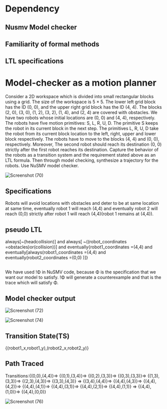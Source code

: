 # Dependency 
## Nusmv Model checker
## Familiarity of formal methods
## LTL specifications
# Model-checker as a motion planner 

Consider a 2D workspace which is divided into small rectangular blocks using a grid. The size of the
workspace is 5 × 5. The lower left grid block has the ID (0, 0), and the upper right grid block has the ID (4, 4).
The blocks (2, 0), (3, 0), (1, 2), (3, 2), (1, 4), and (2, 4) are covered with obstacles. We have two robots whose
initial locations are (0, 0) and (4, 4), respectively. The robots have five motion primitives: S, L, R, U, D. The
primitive S keeps the robot in its current block in the next step. The primitives L, R, U, D take the robot from
its current block location to the left, right, upper and lower block respectively. The robots have to move to
the blocks (4, 4) and (0, 0), respectively. Moreover, The second robot should reach its destination (0, 0) strictly
after the first robot reaches its destination. Capture the behavior of the robots as a transition system and the
requirement stated above as an LTL formula. Then through model checking, synthesize a trajectory for the
robots. Use NuSMV model checker.

![Screenshot (70)](https://user-images.githubusercontent.com/87232965/144746050-e809af4e-cfa8-42fc-ae12-d75977171500.png)

## Specifications 
Robots will avoid locations with obstacles and deter to be at same location at same time,
eventually robot 1 will reach (4,4) and eventually robot 2 will reach (0,0) strictly after robot 1
will reach (4,4)(robot 1 remains at (4,4)).

## pseudo LTL 
always[~(headcollision)]  and  always[ ~((robot_coordinates =obstacles)or(collision))]
and   eventually{robot1_coordinates =(4,4) and eventually[always(robot1_coordinates =(4,4) and
eventually(robot2_coordinates =(0,0) )]}

## 
We have used !Φ in NuSMV code, because Φ is the specification that we want our model to satisfy.
!Φ will generate a counterexample and that is the trace which will satisfy Φ.

## Model checker output



![Screenshot (72)](https://user-images.githubusercontent.com/87232965/144746704-4cedf590-abb7-4c5c-b7e6-72c43dba7bd7.png)

![Screenshot (74)](https://user-images.githubusercontent.com/87232965/144746813-268ff440-b7c1-4f5f-967a-31a5a324020d.png)

## Transition State(TS) 

{(robot1_x,robot1_y),(robot2_x,robot2_y)}
## Path Traced

Transitions:{(0,0),(4,4)}=> {(0,1),(3,4)}=> {(0,2),(3,3)}=> {(0,3),(3,3)}=> {(1,3),(3,3)}=> {(2,3),(4,3)}=> {(3,3),(4,3)}
=> {(3,4),(4,4)}=> {(4,4),(4,3)}=> {(4,4),(4,2)}=> {(4,4),(4,1)}=> {(4,4),(3,1)}=> {(4,4),(2,1)}=> {(4,4),(1,1)}
=> {(4,4),(1,0)}=> {(4,4),(0,0)}


![Screenshot (76)](https://user-images.githubusercontent.com/87232965/144746958-72b81d1f-1869-4bfa-ab91-79db6afb7288.png)


